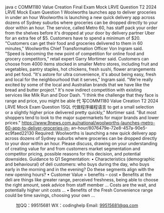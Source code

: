 java c
COMM1180 Value Creation 
Final   Exam   Mock   LRVE Question 
T2   2024
LRVE Mock Exam Question 1 
Woolworths launches app to deliver groceries in under an hour 
Woolworths   is   launching   a   new   quick   delivery   app   across   dozens   of   Sydney   suburbs   where   groceries can   be dropped directly to your   door within   an   hour.
The   service,   called   Metro   60,   has   staff   pack   your   order   from   the   shelves   before   it's   dropped   at   your door   by   delivery   partner   Uber for an extra fee   of $5.   Customers   have to spend a   minimum   of $20.
"Customers   can   get   their   food   and   groceries   delivered   to   them   in   60   minutes,"   Woolworths   Chief   Transformation Officer Von   Ingram said. 
"Speed   is   becoming   the   new   point   of   competition   for   online   food   and   grocery   competitors,"   retail   expert Garry   Mortimer said.
Customers can choose from 4000 items stocked in smaller Metro stores, including fruit and   vegetables,   pantry staples,   hot chickens, fresh sushi, flower   arrangements   and   pet food.
"It's   astore for   ultra convenience,   it's   about   being easy, fresh and   local   for the   neighbourhood   that   it   serves,"   Ingram said.
"We're really excited by some of   the local and Australian brands that we have like   the bread and butter   project."
It's   now   indirect competition with existing services   like   Milk   Run and   Door   Dash.
"I think the challenge that they face   is   range and   price,   you   might   be   able 代 写COMM1180 Value Creation T2 2024 LRVE Mock Exam Question 1SQL
代做程序编程语言  to   get   a   small   selection   or   a   slightly   higher   price delivered   pretty quickly,"   Mortimer said.
"But   most shoppers tend to   look to the   major supermarkets for   major   brands   and   lower   prices."
https://www.9news.com.au/national/woolworths-launches-metro-60-app-to-deliver-groceries-in- an-hour/8076479e-72e8-457a-90e5-ec9faed22130 
Required: Woolworths   is   launching   a   new   quick   delivery   app   across   dozens   of   Sydney   suburbs   where   groceries   can   be   dropped   directly to your   door within   an   hour.   Please   discuss,   drawing   on your   understanding   of   creating   value   for    and   from   customers market segmentation and competitor pricing, possible   reasons for this decision, and   potential downsides.
Guidance to Q1 
Segmentation:
•          Characteristics   (demographic   and    behavioural)   of   deli   customers:   who   buys   during   the   day,   who   buys   early   in   the   morning   and   in   the   evening?   Do   these   segments   align   with   the   new   opening   hours?
• Customer   Value   =   benefits –   cost
•          Benefits   at   the   deli   are   things    like   greater   range,    perceived   freshness,   being   able   to   choose   the   right amount, seek   advice from   staff   member   …   Costs   are the wait,   and   potentially   higher   unit   costs   …
•          Benefits of the   Fresh   Convenience   range   could   be   time   savings,   choosing your   own   …









         
加QQ：99515681  WX：codinghelp  Email: 99515681@qq.com
